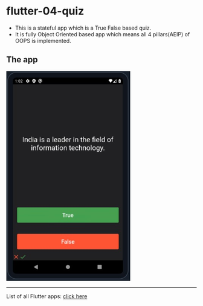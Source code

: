 <h1>flutter-04-quiz</h1>

- This is a stateful app which is a True False based quiz.
- It is fully Object Oriented based app which means all 4 pillars(AEIP) of OOPS is implemented.

## The app

![](quiz.jpg)

----

List of all Flutter apps: <a href="https://github.com/Rahullkumr/Flutter-Projects-List">click here</a>
